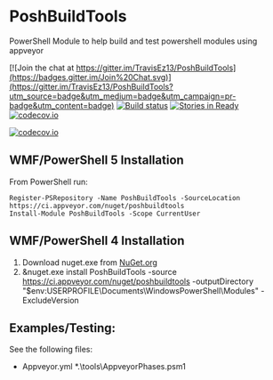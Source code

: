 # PoshBuildTools

PowerShell Module to help build and test powershell modules using appveyor

[![Join the chat at https://gitter.im/TravisEz13/PoshBuildTools](https://badges.gitter.im/Join%20Chat.svg)](https://gitter.im/TravisEz13/PoshBuildTools?utm_source=badge&utm_medium=badge&utm_campaign=pr-badge&utm_content=badge)
[![Build status](https://ci.appveyor.com/api/projects/status/l10954k5u06bctie/branch/master?svg=true)](https://ci.appveyor.com/project/TravisEz13/poshbuildtools/branch/master)
[![Stories in Ready](https://badge.waffle.io/TravisEz13/ConvertToHtml.png?label=ready&title=Ready)](https://waffle.io/TravisEz13/ConvertToHtml)
[![codecov.io](http://codecov.io/github/TravisEz13/PoshBuildTools/coverage.svg?branch=master)](http://codecov.io/github/TravisEz13/PoshBuildTools?branch=master)

[![codecov.io](http://codecov.io/github/TravisEz13/PoshBuildTools/branch.svg?branch=master)](http://codecov.io/github/TravisEz13/PoshBuildTools?branch=master)

WMF/PowerShell 5 Installation
--------------------------------
From PowerShell run:

	Register-PSRepository -Name PoshBuildTools -SourceLocation https://ci.appveyor.com/nuget/poshbuildtools
	Install-Module PoshBuildTools -Scope CurrentUser

WMF/PowerShell 4 Installation
-----------------------------
 1. Download nuget.exe from [NuGet.org](https://nuget.org/nuget.exe) 
 2. &nuget.exe install PoshBuildTools -source https://ci.appveyor.com/nuget/poshbuildtools -outputDirectory "$env:USERPROFILE\Documents\WindowsPowerShell\Modules\" -ExcludeVersion

Examples/Testing:
-----------------

See the following files:

* Appveyor.yml
*.\tools\AppveyorPhases.psm1
